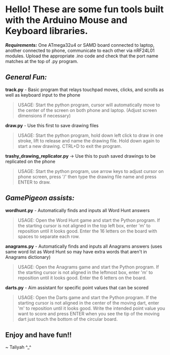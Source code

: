 # **Hello! These are some fun tools built with the Arduino Mouse and Keyboard libraries.**

***Requirements:***
One ATmega32u4 or SAMD board connected to laptop, another connected to phone, communicate to each other via nRF24L01 modules.
Upload the appropriate .ino code and check that the port name matches at the top of .py program.

## ***General Fun:***

**track.py** - Basic program that relays touchpad moves, clicks, and scrolls as well as keyboard input to the phone
> USAGE: Start the python program, cursor will automatically move to the center of the screen on both phone and laptop. (Adjust screen dimensions if necessary)

**draw.py** - Use this first to save drawing files
> USAGE: Start the python program, hold down left click to draw in one stroke, lift to release and name the drawing file. Hold down again to start a new drawing. CTRL+D to exit the program.

**trashy_drawing_replicator.py** -> Use this to push saved drawings to be replicated on the phone
> USAGE: Start the python program, use arrow keys to adjust cursor on phone screen, press '/' then type the drawing file name and press ENTER to draw.

## ***GamePigeon assists:***

**wordhunt.py** - Automatically finds and inputs all Word Hunt answers
> USAGE: Open the Word Hunt game and start the Python program. If the starting cursor is not aligned in the top left box, enter 'm' to reposition until it looks good. Enter the 16 letters on the board with spaces to separate each row.

**anagrams.py** - Automatically finds and inputs all Anagrams answers (uses same word list as Word Hunt so may have extra words that aren't in Anagrams dictionary)
> USAGE: Open the Anagrams game and start the Python program. If the starting cursor is not aligned in the leftmost box, enter 'm' to reposition until it looks good. Enter the 6 letters on the board.

**darts.py** - Aim assistant for specific point values that can be scored
> USAGE: Open the Darts game and start the Python program. If the starting cursor is not aligned in the center of the moving dart, enter 'm' to reposition until it looks good. Write the intended point value you want to score and press ENTER when you see the tip of the moving dart just touch the bottom of the circular board.

## Enjoy and have fun!!
~ Taliyah ^_^
